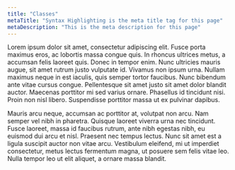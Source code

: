 ```yaml
---
title: "Classes"
metaTitle: "Syntax Highlighting is the meta title tag for this page"
metaDescription: "This is the meta description for this page"
---
```


Lorem ipsum dolor sit amet, consectetur adipiscing elit. Fusce porta maximus eros, ac lobortis massa congue quis. In rhoncus ultrices metus, a accumsan felis laoreet quis. Donec in tempor enim. Nunc ultricies mauris augue, sit amet rutrum justo vulputate id. Vivamus non ipsum urna. Nullam maximus neque in est iaculis, quis semper tortor faucibus. Nunc bibendum ante vitae cursus congue. Pellentesque sit amet justo sit amet dolor blandit auctor. Maecenas porttitor mi sed varius ornare. Phasellus id tincidunt nisi. Proin non nisl libero. Suspendisse porttitor massa ut ex pulvinar dapibus.

Mauris arcu neque, accumsan ac porttitor at, volutpat non arcu. Nam semper vel nibh in pharetra. Quisque laoreet viverra urna nec tincidunt. Fusce laoreet, massa id faucibus rutrum, ante nibh egestas nibh, eu euismod dui arcu et nisl. Praesent nec tempus lectus. Nunc sit amet est a ligula suscipit auctor non vitae arcu. Vestibulum eleifend, mi ut imperdiet consectetur, metus lectus fermentum magna, ut posuere sem felis vitae leo. Nulla tempor leo ut elit aliquet, a ornare massa blandit. 
